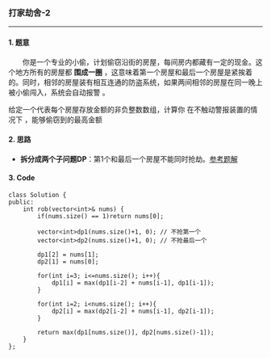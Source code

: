 ### 打家劫舍-2

---

#### 1. 题意

&emsp;&emsp;你是一个专业的小偷，计划偷窃沿街的房屋，每间房内都藏有一定的现金。这个地方所有的房屋都 **围成一圈** ，这意味着第一个房屋和最后一个房屋是紧挨着的。同时，相邻的房屋装有相互连通的防盗系统，如果两间相邻的房屋在同一晚上被小偷闯入，系统会自动报警 。

给定一个代表每个房屋存放金额的非负整数数组，计算你 在不触动警报装置的情况下 ，能够偷窃到的最高金额

#### 2. 思路

- **拆分成两个子问题DP**：第1个和最后一个房屋不能同时抢劫。[参考题解](https://leetcode-cn.com/problems/house-robber-ii/solution/213-da-jia-jie-she-iidong-tai-gui-hua-jie-gou-hua-/)

#### 3. Code

```
class Solution {
public:
    int rob(vector<int>& nums) {
        if(nums.size() == 1)return nums[0];
        
        vector<int>dp1(nums.size()+1, 0); // 不抢第一个
        vector<int>dp2(nums.size()+1, 0); // 不抢最后一个

        dp1[2] = nums[1];
        dp2[1] = nums[0];

        for(int i=3; i<=nums.size(); i++){
            dp1[i] = max(dp1[i-2] + nums[i-1], dp1[i-1]);
        }

        for(int i=2; i<nums.size(); i++){
            dp2[i] = max(dp2[i-2] + nums[i-1], dp2[i-1]);
        }

        return max(dp1[nums.size()], dp2[nums.size()-1]);
    }
};
```